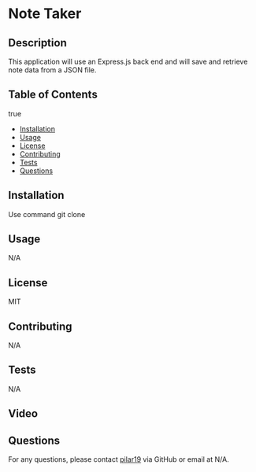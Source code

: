 
# Note Taker

## Description
This application will use an Express.js back end and will save and retrieve note data from a JSON file.

## Table of Contents
true
- [Installation](#installation)
- [Usage](#usage)
- [License](#license)
- [Contributing](#contributing)
- [Tests](#tests)
- [Questions](#questions)

## Installation
Use command git clone


## Usage
N/A


## License
MIT

## Contributing
N/A


## Tests
N/A

## Video


## Questions
For any questions, please contact [pilar19](https://github.com/pilar19) via GitHub or email at N/A.
